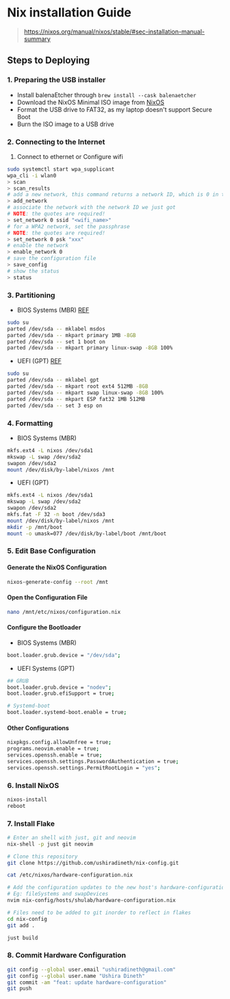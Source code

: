# Nix installation Guide

> https://nixos.org/manual/nixos/stable/#sec-installation-manual-summary

## Steps to Deploying

### 1. Preparing the USB installer

- Install balenaEtcher through `brew install --cask balenaetcher`
- Download the NixOS Minimal ISO image from [NixOS](https://nixos.org/download/)
- Format the USB drive to FAT32, as my laptop doesn't support Secure Boot
- Burn the ISO image to a USB drive

### 2. Connecting to the Internet

1. Connect to ethernet or Configure wifi

```bash
sudo systemctl start wpa_supplicant
wpa_cli -i wlan0
> scan
> scan_results
# add a new network, this command returns a network ID, which is 0 in this case.
> add_network
# associate the network with the network ID we just got
# NOTE: the quotes are required!
> set_network 0 ssid "<wifi_name>"
# for a WPA2 network, set the passphrase
# NOTE: the quotes are required!
> set_network 0 psk "xxx"
# enable the network
> enable_network 0
# save the configuration file
> save_config
# show the status
> status
```

### 3. Partitioning

- BIOS Systems (MBR)
  [REF](https://nixos.org/manual/nixos/stable/#sec-installation-manual-partitioning-MBR)

```bash
sudo su
parted /dev/sda -- mklabel msdos
parted /dev/sda -- mkpart primary 1MB -8GB
parted /dev/sda -- set 1 boot on
parted /dev/sda -- mkpart primary linux-swap -8GB 100%
```

- UEFI (GPT) [REF](https://nixos.org/manual/nixos/stable/#sec-installation-manual-partitioning-UEFI)

```bash
sudo su
parted /dev/sda -- mklabel gpt
parted /dev/sda -- mkpart root ext4 512MB -8GB
parted /dev/sda -- mkpart swap linux-swap -8GB 100%
parted /dev/sda -- mkpart ESP fat32 1MB 512MB
parted /dev/sda -- set 3 esp on
```

### 4. Formatting

- BIOS Systems (MBR)

```bash
mkfs.ext4 -L nixos /dev/sda1
mkswap -L swap /dev/sda2
swapon /dev/sda2
mount /dev/disk/by-label/nixos /mnt
```

- UEFI (GPT)

```bash
mkfs.ext4 -L nixos /dev/sda1
mkswap -L swap /dev/sda2
swapon /dev/sda2
mkfs.fat -F 32 -n boot /dev/sda3
mount /dev/disk/by-label/nixos /mnt
mkdir -p /mnt/boot
mount -o umask=077 /dev/disk/by-label/boot /mnt/boot
```

### 5. Edit Base Configuration

#### Generate the NixOS Configuration

```bash
nixos-generate-config --root /mnt
```

#### Open the Configuration File

```bash
nano /mnt/etc/nixos/configuration.nix
```

#### Configure the Bootloader

- BIOS Systems (MBR)

```bash
boot.loader.grub.device = "/dev/sda";
```

- UEFI Systems (GPT)

```bash
## GRUB
boot.loader.grub.device = "nodev";
boot.loader.grub.efiSupport = true;

# Systemd-boot
boot.loader.systemd-boot.enable = true;
```

#### Other Configurations

```bash
nixpkgs.config.allowUnfree = true;
programs.neovim.enable = true;
services.openssh.enable = true;
services.openssh.settings.PasswordAuthentication = true;
services.openssh.settings.PermitRootLogin = "yes";
```

### 6. Install NixOS

```bash
nixos-install
reboot
```

### 7. Install Flake

```bash
# Enter an shell with just, git and neovim
nix-shell -p just git neovim

# Clone this repository
git clone https://github.com/ushiradineth/nix-config.git

cat /etc/nixos/hardware-configuration.nix

# Add the configuration updates to the new host's hardware-configuration.nix
# Eg: fileSystems and swapDevices
nvim nix-config/hosts/shulab/hardware-configuration.nix

# Files need to be added to git inorder to reflect in flakes
cd nix-config
git add .

just build
```

### 8. Commit Hardware Configuration

```bash
git config --global user.email "ushiradineth@gmail.com"
git config --global user.name "Ushira Dineth"
git commit -am "feat: update hardware-configuration"
git push
```

